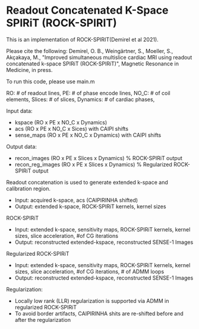 # Readout Concatenated K-Space SPIRiT (ROCK-SPIRIT)
This is an implementation of ROCK-SPIRIT(Demirel et al 2021).

Please cite the following:
Demirel, O. B., Weingärtner, S., Moeller, S., Akçakaya, M., "Improved simultaneous multislice cardiac MRI using readout concatenated k-space SPIRiT (ROCK-SPIRiT)", Magnetic Resonance in Medicine, in press.

To run this code, please use main.m

RO:       # of readout lines,
PE:       # of phase encode lines,
NO_C:     # of coil elements,
Slices:   # of slices,
Dynamics: # of cardiac phases,

Input data:
- kspace (RO x PE x NO_C x Dynamics)
- acs (RO x PE x NO_C x Sices) with CAIPI shifts
- sense_maps (RO x PE x NO_C x Dynamics) with CAIPI shifts

Output data:
- recon_images (RO x PE x Slices x Dynamics) % ROCK-SPIRiT output
- recon_reg_images (RO x PE x Slices x Dynamics) % Regularized ROCK-SPIRiT output

Readout concatenation is used to generate extended k-space and calibration region.
- Input: acquired k-space, acs (CAIPIRINHA shifted)
- Output: extended k-space, ROCK-SPIRiT kernels, kernel sizes

ROCK-SPIRiT
- Input: extended k-space, sensitivity maps, ROCK-SPIRiT kernels, kernel sizes,
         slice acceleration, #of CG iterations
- Output: reconstructed extended-kspace, reconstructed SENSE-1 Images
         
Regularized ROCK-SPIRiT
- Input: extended k-space, sensitivity maps, ROCK-SPIRiT kernels, kernel sizes,
         slice acceleration, #of CG iterations, # of ADMM loops
- Output: reconstructed extended-kspace, reconstructed SENSE-1 Images

Regularization:
- Locally low rank (LLR) regularization is supported via ADMM in regularized ROCK-SPIRiT
- To avoid border artifacts, CAIPIRINHA shits are re-shifted before and after the regularization 
